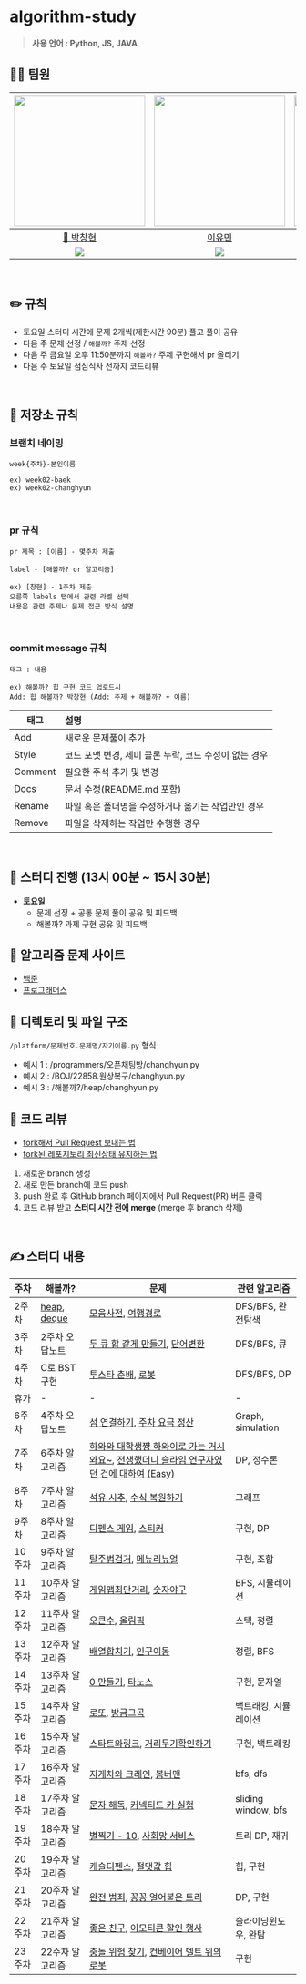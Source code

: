 # algorithm-study

> **사용 언어 : Python, JS, JAVA** <br>

## 🙋‍♂️ 팀원

| [<img src="https://avatars.githubusercontent.com/u/80505099?v=4" width="230px;" alt=""/>](https://github.com/BusChanny) | [<img src="https://avatars.githubusercontent.com/u/202524188?v=4" width="230px">](https://github.com/anonymity-developer) | [<img src="https://avatars.githubusercontent.com/u/202568995?v=4" width="230px" >](https://github.com/yoominlee00) | [<img src="https://avatars.githubusercontent.com/u/97867254?v=4" width="230px" >](https://github.com/seonghyeon0312) | [<img src="https://avatars.githubusercontent.com/u/70210457?v=4" width="230px">](https://github.com/Anas-wg) | [<img src="https://avatars.githubusercontent.com/u/96044570?v=4" width="230px">](https://github.com/whtierice) |
| :---------------------------------------------------------------------------------------------------------------------: | :-----------------------------------------------------------------------------------------------------------------------: | :----------------------------------------------------------------------------------------------------------------: | :------------------------------------------------------------------------------------------------------------------: | :----------------------------------------------------------------------------------------------------------------: | :------------------------------------------------------------------------------------------------------------------: |
|                                        [👑 박창현](https://github.com/daven-park)                                        |                                         [이유민](https://github.com/yoominlee00)                                          |                                  [백지원](https://github.com/anonymity-developer)                                  |                                     [박성현](https://github.com/seonghyeon0312)                                      | [조완기](https://github.com/Anas-wg) | [오주영](https://github.com/whtierice) |
|    [<img src="http://mazassumnida.wtf/api/mini/generate_badge?boj=buschanny">](https://solved.ac/profile/buschanny)     |      [<img src="http://mazassumnida.wtf/api/mini/generate_badge?boj=yumin606">](https://solved.ac/profile/yumin606)       |    [<img src="http://mazassumnida.wtf/api/mini/generate_badge?boj=dld2820">](https://solved.ac/profile/dld2820)    |    [<img src="http://mazassumnida.wtf/api/mini/generate_badge?boj=gkdms325">](https://solved.ac/profile/gkdms325)    |  [<img src="http://mazassumnida.wtf/api/mini/generate_badge?boj=false90">](https://solved.ac/profile/false90)  | [<img src="http://mazassumnida.wtf/api/mini/generate_badge?boj=kee12355">](https://solved.ac/profile/kee12355) |

<br>

## ✏️ 규칙

- 토요일 스터디 시간에 문제 2개씩(제한시간 90분) 풀고 풀이 공유
- 다음 주 문제 선정 / `해볼까?` 주제 선정
- 다음 주 금요일 오후 11:50분까지 `해볼까?` 주제 구현해서 pr 올리기
- 다음 주 토요일 점심식사 전까지 코드리뷰


<br>

## 🍴 저장소 규칙

### 브랜치 네이밍

```
week{주차}-본인이름

ex) week02-baek
ex) week02-changhyun
```

<br>

### pr 규칙

```
pr 제목 : [이름] - 몇주차 제출

label - [해볼까? or 알고리즘]

ex) [창현] - 1주차 제출
오른쪽 labels 탭에서 관련 라벨 선택
내용은 관련 주제나 문제 접근 방식 설명
```

<br>

### commit message 규칙

```
태그 : 내용

ex) 해볼까? 힙 구현 코드 업로드시
Add: 힙 해볼까? 박창현 (Add: 주제 + 해볼까? + 이름)
```

| 태그    | 설명                                                  |
| ------- | :---------------------------------------------------- |
| Add     | 새로운 문제풀이 추가                                  |
| Style   | 코드 포맷 변경, 세미 콜론 누락, 코드 수정이 없는 경우 |
| Comment | 필요한 주석 추가 및 변경                              |
| Docs    | 문서 수정(README.md 포함)                             |
| Rename  | 파일 혹은 폴더명을 수정하거나 옮기는 작업만인 경우    |
| Remove  | 파일을 삭제하는 작업만 수행한 경우                    |

<br>

## 🌷 스터디 진행 (13시 00분 ~ 15시 30분)

- **토요일**
  - 문제 선정 + 공통 문제 풀이 공유 및 피드백
  - 해볼까? 과제 구현 공유 및 피드백
    <br>

## 📙 알고리즘 문제 사이트

- [백준](https://www.acmicpc.net/)
- [프로그래머스](https://programmers.co.kr/learn/challenges)
  <br>

## 🌱 디렉토리 및 파일 구조

`/platform/문제번호.문제명/자기이름.py` 형식

- 예시 1 : /programmers/오픈채팅방/changhyun.py
- 예시 2 : /BOJ/22858.원상복구/changhyun.py
- 예시 3 : /해볼까?/heap/changhyun.py
  <br>

## 🥕 코드 리뷰

- [fork해서 Pull Request 보내는 법](https://wayhome25.github.io/git/2017/07/08/git-first-pull-request-story/)
- [fork된 레포지토리 최신상태 유지하는 법](https://jybaek.tistory.com/775)

1. 새로운 branch 생성
2. 새로 만든 branch에 코드 push
3. push 완료 후 GitHub branch 페이지에서 Pull Request(PR) 버튼 클릭
4. 코드 리뷰 받고 <b>스터디 시간 전에 merge</b> (merge 후 branch 삭제)

<br>

## ✍️ 스터디 내용

| 주차 | 해볼까? | 문제 | 관련 알고리즘 |
|---|---|---|---|
| 2주차 | [heap](https://github.com/early-yoga-class/algorithm-study/tree/main/%ED%95%B4%EB%B3%BC%EA%B9%8C/heap), [deque](https://github.com/early-yoga-class/algorithm-study/tree/main/%ED%95%B4%EB%B3%BC%EA%B9%8C/deque) | [모음사전](https://school.programmers.co.kr/learn/courses/30/lessons/84512), [여행경로](https://school.programmers.co.kr/learn/courses/30/lessons/43164) | DFS/BFS, 완전탐색|
| 3주차 | 2주차 오답노트 | [두 큐 합 같게 만들기](https://school.programmers.co.kr/learn/courses/30/lessons/118667), [단어변환](https://school.programmers.co.kr/learn/courses/30/lessons/43163)| DFS/BFS, 큐|
| 4주차 | C로 BST구현 | [투스타 춘배](https://www.acmicpc.net/problem/30414), [로봇](https://www.acmicpc.net/problem/1726) | DFS/BFS, DP |
| 휴가 | - | - | - | 
| 6주차 | 4주차 오답노트 | [섬 연결하기](https://school.programmers.co.kr/learn/courses/30/lessons/42861), [주차 요금 정산](https://school.programmers.co.kr/learn/courses/30/lessons/92341) | Graph, simulation|
| 7주차 | 6주차 알고리즘 | [하와와 대학생쨩 하와이로 가는 거시와요~](https://www.acmicpc.net/problem/16456), [전생했더니 슬라임 연구자였던 건에 대하여 (Easy)](https://www.acmicpc.net/problem/14715) | DP, 정수론 |
| 8주차 | 7주차 알고리즘 | [석유 시추](https://school.programmers.co.kr/learn/courses/30/lessons/250136), [수식 복원하기](https://school.programmers.co.kr/learn/courses/30/lessons/340210) | 그래프 |
| 9주차 | 8주차 알고리즘 | [디펜스 게임](https://school.programmers.co.kr/learn/courses/30/lessons/142085), [스티커](https://www.acmicpc.net/problem/9465) | 구현, DP |
| 10주차 | 9주차 알고리즘 | [탈주범검거](https://swexpertacademy.com/main/code/problem/problemDetail.do?contestProbId=AV5PpLlKAQ4DFAUq&&), [메뉴리뉴얼](https://school.programmers.co.kr/learn/courses/30/lessons/72411?language=python3) | 구현, 조합 |
| 11주차 | 10주차 알고리즘 | [게임맵최단거리](https://school.programmers.co.kr/learn/courses/30/lessons/1844?language=python3), [숫자야구](https://www.acmicpc.net/problem/2503) | BFS, 시뮬레이션 |
| 12주차 | 11주차 알고리즘 | [오큰수](https://www.acmicpc.net/problem/17298), [올림픽](https://www.acmicpc.net/problem/8979) | 스택, 정렬 |
| 13주차 | 12주차 알고리즘 | [배열합치기](https://www.acmicpc.net/problem/11728), [인구이동](https://www.acmicpc.net/problem/16234) | 정렬, BFS |
| 14주차 | 13주차 알고리즘 | [0 만들기](https://www.acmicpc.net/problem/7490), [타노스](https://www.acmicpc.net/problem/20310) | 구현, 문자열 |
| 15주차 | 14주차 알고리즘 | [로또](https://www.acmicpc.net/problem/6603), [방금그곡](https://school.programmers.co.kr/learn/courses/30/lessons/17683) | 백트래킹, 시뮬레이션 |
| 16주차 | 15주차 알고리즘 | [스타트와링크](https://www.acmicpc.net/problem/14889), [거리두기확인하기](https://school.programmers.co.kr/learn/courses/30/lessons/81302) | 구현, 백트래킹 |
| 17주차 | 16주차 알고리즘 | [지게차와 크레인](https://school.programmers.co.kr/learn/courses/30/lessons/388353), [봄버맨](https://www.acmicpc.net/problem/16918) | bfs, dfs |
| 18주차 | 17주차 알고리즘 | [문자 해독](https://www.acmicpc.net/problem/1593), [커넥티드 카 실험](https://www.acmicpc.net/problem/25395) | sliding window, bfs |
| 19주차 | 18주차 알고리즘 | [별찍기 - 10](https://www.acmicpc.net/problem/2447), [사회망 서비스](https://www.acmicpc.net/problem/2533) | 트리 DP, 재귀 |
| 20주차 | 19주차 알고리즘 | [캐슬디펜스](https://www.acmicpc.net/problem/17135), [절댓값 힙](https://www.acmicpc.net/problem/11286) | 힙, 구현 |
| 21주차 | 20주차 알고리즘 | [완전 범죄](https://school.programmers.co.kr/learn/courses/30/lessons/389480?language=python3), [꽁꽁 얼어붙은 트리](https://www.acmicpc.net/problem/34011) | DP, 구현 |
| 22주차 | 21주차 알고리즘 | [좋은 친구](https://www.acmicpc.net/problem/3078), [이모티콘 할인 행사](https://school.programmers.co.kr/learn/courses/30/lessons/150368) | 슬라이딩윈도우, 완탐 |
| 23주차 | 22주차 알고리즘 | [충돌 위험 찾기](https://school.programmers.co.kr/learn/courses/30/lessons/340211), [컨베이어 벨트 위의 로봇](https://www.acmicpc.net/problem/20055) | 구현 |
